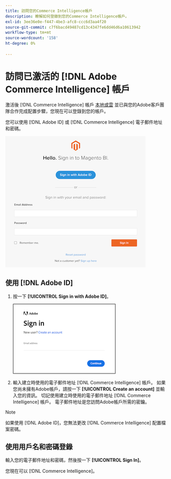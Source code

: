 ```yaml
---
title: 訪問您的Commerce Intelligence帳戶
description: 瞭解如何登錄到您的Commerce Intelligence帳戶。
exl-id: 3ee36e0e-f447-4be3-afc8-ccc6d3aa4f20
source-git-commit: c7f6bacd49487cd13c4347fe6dd46d6a10613942
workflow-type: tm+mt
source-wordcount: '158'
ht-degree: 0%

---
```


# 訪問已激活的 [!DNL Adobe Commerce Intelligence] 帳戶

激活後 [!DNL Commerce Intelligence] 帳戶 [本地或雲](../getting-started/onpremise-activation.md) 並已與您的Adobe客戶團隊合作完成配置步驟，您現在可以登錄到您的帳戶。

您可以使用 [!DNL Adobe ID] 或 [!DNL Commerce Intelligence] 電子郵件地址和密碼。

![登錄](../assets/sign-in.png)

## 使用 [!DNL Adobe ID]

1. 按一下 **[!UICONTROL Sign in with Adobe ID]**。

   ![登錄Adobe](../assets/sign-in-adobe.png)

1. 輸入建立時使用的電子郵件地址 [!DNL Commerce Intelligence] 帳戶。 如果您尚未擁有Adobe帳戶，請按一下 **[!UICONTROL Create an account]** 並輸入您的資訊。 切記使用建立時使用的電子郵件地址 [!DNL Commerce Intelligence] 帳戶。 電子郵件地址是您訪問Adobe帳戶所需的密鑰。

>[!NOTE]
>
>如果使用 [!DNL Adobe ID]，您無法更改 [!DNL Commerce Intelligence] 配置檔案密碼。

## 使用用戶名和密碼登錄

輸入您的電子郵件地址和密碼，然後按一下 **[!UICONTROL Sign In]**。

您現在可以 [!DNL Commerce Intelligence]。
